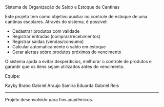 Sistema de Organização de Saldo e Estoque de Cantinas

Este projeto tem como objetivo auxiliar no controle de estoque de uma cantinas escolares. Através do sistema, é possível:

- Cadastrar produtos com validade
- Registrar entradas (compras/recebimentos)
- Registrar saídas (vendas/consumo)
- Calcular automaticamente o saldo em estoque
- Gerar alertas sobre produtos próximos do vencimento

O sistema ajuda a evitar desperdícios, melhorar o controle de produtos e garantir que os itens sejam utilizados antes do vencimento.

Equipe:

Kayky Brabo
Gabriel Araujo
Samira Eduarda
Gabriel Reis

---

Projeto desenvolvido para fins acadêmicos.
